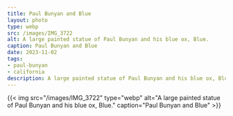 ```yaml
---
title: Paul Bunyan and Blue
layout: photo
type: webp
src: /images/IMG_3722
alt: A large painted statue of Paul Bunyan and his blue ox, Blue.
caption: Paul Bunyan and Blue
date: 2023-11-02
tags:
- paul-bunyan
- california
description: A large painted statue of Paul Bunyan and his blue ox, Blue.
---
```


{{< img src="/images/IMG_3722" type="webp" alt="A large painted statue of Paul Bunyan and his blue ox, Blue." caption="Paul Bunyan and Blue" >}}

